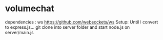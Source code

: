 # volumechat
dependencies : ws   https://github.com/websockets/ws
Setup:
Until I convert to express.js...
git clone into server folder and start node.js on server/main.js
